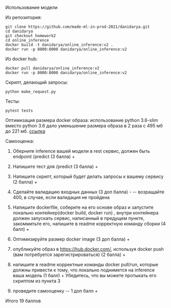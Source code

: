 
Использование модели

Из репозитория:
```
git clone https://github.com/made-ml-in-prod-2021/danidarya.git
cd danidarya
git checkout homework2
cd online_inference
docker build -t danidarya/online_inference:v2 .
docker run -p 8000:8000 danidarya/online_inference:v2
```

Из docker hub:
```
docker pull danidarya/online_inference:v2
docker run -p 8000:8000 danidarya/online_inference:v2
```
Скрипт, делающий запросы:
```
python make_request.py
```

Тесты:
```
pytest tests
```

Оптимизация размера docker образа:
использование python 3.6-slim вместо python 3.6 дало уменьшение размера образа в 2 раза с 495 мб до 221 мб.
[ссылка](https://hub.docker.com/r/danidarya/online_inference/tags?page=1&ordering=last_updated)

Самооценка:
1) Оберните inference вашей модели в rest сервис, должен быть endpoint /predict (3 балла) +

2) Напишите тест для /predict  (3 балла) +

3) Напишите скрипт, который будет делать запросы к вашему сервису (2 балла) +

4) Сделайте валидацию входных данных (3 доп балла) -
 -- возращайте 400, в случае, если валидация не пройдена

5) Напишите dockerfile, соберите на его основе образ и запустите локально контейнер(docker build, docker run)
, внутри контейнера должен запускать сервис, написанный в предущем пункте, закоммитьте его,
напишите в readme корректную команду сборки (4 балл)  +

6) Оптимизируйте размер docker image (3 доп балла) +

7) опубликуйте образ в https://hub.docker.com/, используя docker push (вам потребуется зарегистрироваться) (2 балла) +

8) напишите в readme корректные команды docker pull/run, которые должны привести к тому, что локально поднимется
на inference ваша модель (1 балл) +
Убедитесь, что вы можете протыкать его скриптом из пункта 3

9) проведите самооценку -- 1 доп балл +

Итого 19 баллов

